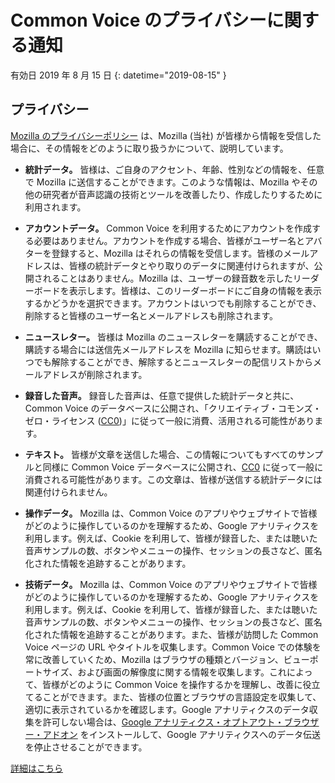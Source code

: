 # Common Voice のプライバシーに関する通知 

有効日 2019 年 8 月 15 日 {: datetime="2019-08-15" }

## プライバシー

[Mozilla のプライバシーポリシー](https://www.mozilla.org/privacy) は、Mozilla (当社) が皆様から情報を受信した場合に、その情報をどのように取り扱うかについて、説明しています。

* **統計データ。** 皆様は、ご自身のアクセント、年齢、性別などの情報を、任意で Mozilla に送信することができます。このような情報は、Mozilla やその他の研究者が音声認識の技術とツールを改善したり、作成したりするために利用されます。

* **アカウントデータ。** Common Voice を利用するためにアカウントを作成する必要はありません。アカウントを作成する場合、皆様がユーザー名とアバターを登録すると、Mozilla はそれらの情報を受信します。皆様のメールアドレスは、皆様の統計データとやり取りのデータに関連付けられますが、公開されることはありません。Mozilla は、ユーザーの録音数を示したリーダーボードを表示します。皆様は、このリーダーボードにご自身の情報を表示するかどうかを選択できます。アカウントはいつでも削除することができ、削除すると皆様のユーザー名とメールアドレスも削除されます。

* **ニュースレター。** 皆様は Mozilla のニュースレターを購読することができ、購読する場合には送信先メールアドレスを Mozilla に知らせます。購読はいつでも解除することができ、解除するとニュースレターの配信リストからメールアドレスが削除されます。

* **録音した音声。** 録音した音声は、任意で提供した統計データと共に、Common Voice のデータベースに公開され、「クリエイティブ・コモンズ・ゼロ・ライセンス ([CC0](https://creativecommons.org/publicdomain/zero/1.0/))」に従って一般に消費、活用される可能性があります。

* **テキスト。** 皆様が文章を送信した場合、この情報についてもすべてのサンプルと同様に Common Voice データベースに公開され、[CC0](https://creativecommons.org/publicdomain/zero/1.0/) に従って一般に消費される可能性があります。この文章は、皆様が送信する統計データには関連付けられません。

* **操作データ。** Mozilla は、Common Voice のアプリやウェブサイトで皆様がどのように操作しているのかを理解するため、Google アナリティクスを利用します。例えば、Cookie を利用して、皆様が録音した、または聴いた音声サンプルの数、ボタンやメニューの操作、セッションの長さなど、匿名化された情報を追跡することがあります。

* **技術データ。** Mozilla は、Common Voice のアプリやウェブサイトで皆様がどのように操作しているのかを理解するため、Google アナリティクスを利用します。例えば、Cookie を利用して、皆様が録音した、または聴いた音声サンプルの数、ボタンやメニューの操作、セッションの長さなど、匿名化された情報を追跡することがあります。また、皆様が訪問した Common Voice ページの URL やタイトルを収集します。Common Voice での体験を常に改善していくため、Mozilla はブラウザの種類とバージョン、ビューポートサイズ、および画面の解像度に関する情報を収集します。これによって、皆様がどのように Common Voice を操作するかを理解し、改善に役立てることができます。また、皆様の位置とブラウザの言語設定を収集して、適切に表示されているかを確認します。Google アナリティクスのデータ収集を許可しない場合は、[Google アナリティクス・オプトアウト・ブラウザー・アドオン](https://tools.google.com/dlpage/gaoptout) をインストールして、Google アナリティクスへのデータ伝送を停止させることができます。 

[詳細はこちら](https://github.com/common-voice/common-voice/blob/main/docs/data_dictionary.md)


